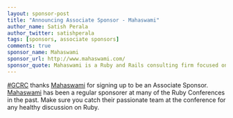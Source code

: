 ```yaml
---
layout: sponsor-post
title: "Announcing Associate Sponsor - Mahaswami"
author_name: Satish Perala
author_twitter: satishperala
tags: [sponsors, associate sponsors]
comments: true
sponsor_name: Mahaswami
sponsor_url: http://www.mahaswami.com/
sponsor_quote: Mahaswami is a Ruby and Rails consulting firm focused on delivering complex business solutions on MRI and JRuby platforms. 
---
```


<a href="https://twitter.com/search?q=%23gcrc14">#GCRC</a> thanks <a href="http://www.mahaswami.com/" target="_blank">Mahaswami</a> for signing up to be an Associate Sponsor. <a href="http://www.mahaswami.com/" target="_blank">Mahaswami</a> has been a regular sponsorer at many of the Ruby Conferences in the past. Make sure you catch their passionate team at the conference for any healthy discussion on Ruby.
